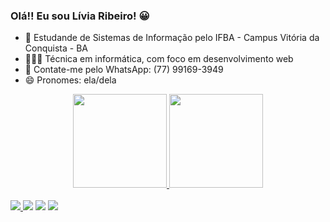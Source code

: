 ### Olá!! Eu sou Lívia Ribeiro!  😀

- 🌱 Estudande de Sistemas de Informação pelo IFBA - Campus Vitória da Conquista - BA
- 👩🏻‍🎓 Técnica em informática, com foco em desenvolvimento web
- 📱 Contate-me pelo WhatsApp: (77) 99169-3949
- 😄 Pronomes: ela/dela

<div align = "center">
  
  <a href="https://github.com/lviaribeiro">
  <a href="https://github.com/lviaribeiro">
  <img height="150em" src="https://github-readme-stats.vercel.app/api?username=lviaribeiro&show_icons=true&theme=dracula&include_all_commits=true&count_private=true"/> 
  <img height = "150em" src = "https://github-readme-stats.vercel.app/api/top-langs/?username=lviaribeiro&layout=compact&langs_count=7&theme=dracula" />
</div><div style = "display: inline_block"> <br>
  
  
  
  <div>
  <a href="https://api.whatsapp.com/send?phone=5577991693949&text=Ol%C3%A1!%20" target="_blank"><img src="https://img.shields.io/badge/WhatsApp-25D366?style=for-the-badge&logo=whatsapp&logoColor=white" target="_blank">   </a> 
  <a href = "https://t.me/lviaribeiro"><img src="https://img.shields.io/badge/Telegram-2CA5E0?style=for-the-badge&logo=telegram&logoColor=white" target="_blank"></a>
  <a href = "mailto:liviaribeiroinfo@gmail.com"><img src="https://img.shields.io/badge/Gmail-D14836?style=for-the-badge&logo=gmail&logoColor=white" target="_blank"></a>
    <a href = "https://www.linkedin.com/in/livia-ribeiro-in/"><img src="https://img.shields.io/badge/LinkedIn-0077B5?style=for-the-badge&logo=linkedin&logoColor=white" target="_blank"></a>
 

    
  </div>

  
